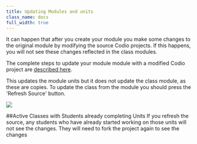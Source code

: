 ```yaml
---
title: Updating Modules and units
class_name: docs
full_width: true
---
```


It can happen that after you create your module you make some changes to the original module by modifying the source Codio projects. If this happens, you will not see these changes reflected in the class modules.

The complete steps to update your module module with a modified Codio project are [described here](/docs/dashboard/modules/module-modify).

This updates the module units but it does not update the class module, as these are copies. To update the class from the module you should press the 'Refresh Source' button.

![](/img/docs/update-class-course.png)

##Active Classes with Students already completing Units
If you refresh the source, any students who have already started working on those units will not see the changes. They will need to fork the project again to see the changes